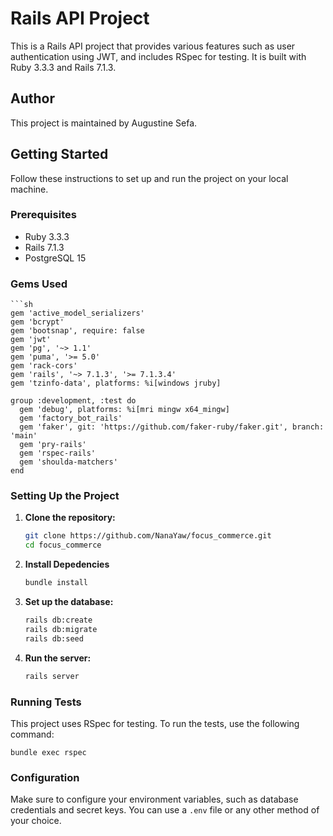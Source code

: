 # Rails API Project

This is a Rails API project that provides various features such as user authentication using JWT, and includes RSpec for testing. It is built with Ruby 3.3.3 and Rails 7.1.3.

## Author

This project is maintained by Augustine Sefa.

## Getting Started

Follow these instructions to set up and run the project on your local machine.

### Prerequisites

- Ruby 3.3.3
- Rails 7.1.3
- PostgreSQL 15

### Gems Used

	```sh
	gem 'active_model_serializers'
	gem 'bcrypt'
	gem 'bootsnap', require: false
	gem 'jwt'
	gem 'pg', '~> 1.1'
	gem 'puma', '>= 5.0'
	gem 'rack-cors'
	gem 'rails', '~> 7.1.3', '>= 7.1.3.4'
	gem 'tzinfo-data', platforms: %i[windows jruby]

	group :development, :test do
	  gem 'debug', platforms: %i[mri mingw x64_mingw]
	  gem 'factory_bot_rails'
	  gem 'faker', git: 'https://github.com/faker-ruby/faker.git', branch: 'main'
	  gem 'pry-rails'
	  gem 'rspec-rails'
	  gem 'shoulda-matchers'
	end

### Setting Up the Project

1. **Clone the repository:**
   ```sh
   git clone https://github.com/NanaYaw/focus_commerce.git
   cd focus_commerce 

2. **Install Depedencies**
	```sh
	bundle install
3. **Set up the database:**
	```sh
	rails db:create
	rails db:migrate
	rails db:seed
4. **Run the server:**
	```sh
	rails server

### Running Tests
This project uses RSpec for testing. To run the tests, use the following command:

    bundle exec rspec

### Configuration

Make sure to configure your environment variables, such as database credentials and secret keys. You can use a `.env` file or any other method of your choice.


